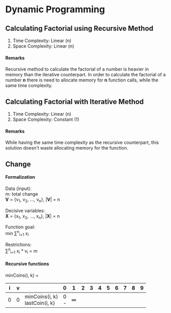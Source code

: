 # Dynamic Programming

## Calculating Factorial using Recursive Method
1. Time Complexity: Linear (n)
2. Space Complexity: Linear (n)
#### Remarks
Recursive method to calculate the factorial of a number is heavier in memory than the iterative counterpart.
In order to calculate the factorial of a number **n** there is need to allocate memory for **n** function calls, while
the same time complexity.

## Calculating Factorial with Iterative Method
1. Time Complexity: Linear (n)
2. Space Complexity: Constant (1)
#### Remarks
While having the same time complexity as the recursive counterpart, this solution doesn't waste allocating memory
for the function.

## Change

#### Formalization
Data (input):<br>
m: total change<br>
**V** = {v<sub>1</sub>, v<sub>2</sub>, ..., v<sub>n</sub>}, |**V**| = n<br>

Decisive variables:<br>
**X** = {x<sub>1</sub>, x<sub>2</sub>, ..., x<sub>n</sub>}, |**X**| = n<br>

Function goal:<br>
min ∑<sup>n</sup><sub>i=1</sub> x<sub>i</sub>

Restrictions:<br>
∑<sup>n</sup><sub>i=1</sub> x<sub>i</sub> * v<sub>i</sub> = m

#### Recursive functions

minCoins(i, k) =

| i | v |   | 0 | 1 | 2 | 3 | 4 | 5 | 6 | 7 | 8 | 9 |
| - | - | -- | - | - | - | - | - | - | - | - | - | - |
| 0 | 0 | minCoins(i, k)<br>lastCoin(i, k) | 0<br>- | ∞
